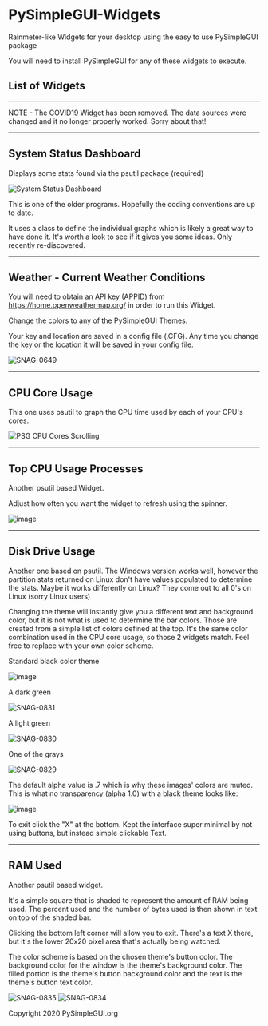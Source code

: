 # PySimpleGUI-Widgets
Rainmeter-like Widgets for your desktop using the easy to use PySimpleGUI package

You will need to install PySimpleGUI for any of these widgets to execute.

## List of Widgets

--------

NOTE - The COVID19 Widget has been removed.  The data sources were changed and it no longer properly worked. Sorry about that!

--------------------

## System Status Dashboard

Displays some stats found via the psutil package (required)

![System Status Dashboard](https://user-images.githubusercontent.com/46163555/83331138-38b37080-a262-11ea-83a6-3864f7b8291e.gif)

This is one of the older programs.  Hopefully the coding conventions are up to date.

It uses a class to define the individual graphs which is likely a great way to have done it.  It's worth a look to see if it gives you some ideas.  Only recently re-discovered.

---------------------


## Weather - Current Weather Conditions

You will need to obtain an API key (APPID) from https://home.openweathermap.org/ in order to run this Widget.

Change the colors to any of the PySimpleGUI Themes.

Your key and location are saved in a config file (.CFG).  Any time you change the key or the location it will be saved in your config file.

![SNAG-0649](https://user-images.githubusercontent.com/46163555/76476971-3ddaef00-63da-11ea-8e7e-3aafb1485185.jpg)


-------------------------

## CPU Core Usage

This one uses psutil to graph the CPU time used by each of your CPU's cores.

![PSG CPU Cores Scrolling](https://user-images.githubusercontent.com/46163555/72114378-52830400-3311-11ea-8584-32bde5c265db.gif)

--------------------------

## Top CPU Usage Processes

Another psutil based Widget.

Adjust how often you want the widget to refresh using the spinner.  

![image](https://user-images.githubusercontent.com/46163555/84802089-0c238680-afce-11ea-844b-1038f0b722e2.png)


--------------------------------


## Disk Drive Usage

Another one based on psutil.  The Windows version works well, however the partition stats returned on Linux don't have values populated to determine the stats.  Maybe it works differently on Linux?  They come out to all 0's on Linux (sorry Linux users)

Changing the theme will instantly give you a different text and background color, but it is not what is used to determine the bar colors.  Those are created from a simple list of colors defined at the top.  It's the same color combination used in the CPU core usage, so those 2 widgets match.  Feel free to replace with your own color scheme.

Standard black color theme


![image](https://user-images.githubusercontent.com/46163555/84708140-efd00d00-af2d-11ea-890d-cc1c40fbca46.png)

A dark green

![SNAG-0831](https://user-images.githubusercontent.com/46163555/84706443-f14c0600-af2a-11ea-98a5-086aad83286f.jpg)

A light green

![SNAG-0830](https://user-images.githubusercontent.com/46163555/84706444-f1e49c80-af2a-11ea-9d1e-145471853700.jpg)

One of the grays

![SNAG-0829](https://user-images.githubusercontent.com/46163555/84706445-f1e49c80-af2a-11ea-8b9e-f76256180941.jpg)

The default alpha value is .7 which is why these images' colors are muted.  This is what no transparency (alpha 1.0) with a black theme looks like:

![image](https://user-images.githubusercontent.com/46163555/84708226-1c842480-af2e-11ea-80f8-c58ffec667b3.png)


To exit click the "X" at the bottom.  Kept the interface super minimal by not using buttons, but instead simple clickable Text.


------------------------------

## RAM Used

Another psutil based widget.

It's a simple square that is shaded to represent the amount of RAM being used.  The percent used and the number of bytes used is then shown in text on top of the shaded bar.

Clicking the bottom left corner will allow you to exit.  There's a text X there, but it's the lower 20x20 pixel area that's actually being watched.

The color scheme is based on the chosen theme's button color.  The background color for the window is the theme's background color.  The filled portion is the theme's button background color and the text is the theme's button text color.

![SNAG-0835](https://user-images.githubusercontent.com/46163555/84791471-a41a7380-afc0-11ea-9cf9-2ad54862b030.jpg)
![SNAG-0834](https://user-images.githubusercontent.com/46163555/84791474-a4b30a00-afc0-11ea-8496-895396d3971c.jpg)


Copyright 2020 PySimpleGUI.org